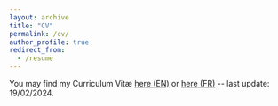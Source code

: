 ```yaml
---
layout: archive
title: "CV"
permalink: /cv/
author_profile: true
redirect_from:
  - /resume
---
```


You may find my Curriculum Vitæ [here (EN)](https://kleman.github.io/files/Curriculum_Vitae_EN.pdf) or [here (FR)](https://kleman.github.io/files/Curriculum_Vitae__French_.pdf) -- last update: 19/02/2024.
